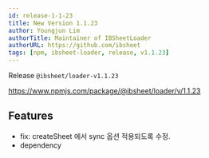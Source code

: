 ```yaml
---
id: release-1-1-23
title: New Version 1.1.23
author: Youngjun Lim
authorTitle: Maintainer of IBSheetLoader
authorURL: https://github.com/ibsheet
tags: [npm, ibsheet-loader, release, v1.1.23]
---
```


Release `@ibsheet/loader-v1.1.23`

<https://www.npmjs.com/package/@ibsheet/loader/v/1.1.23>

<!--truncate-->

## Features

* fix: createSheet 에서 sync 옵션 적용되도록 수정.
* dependency

